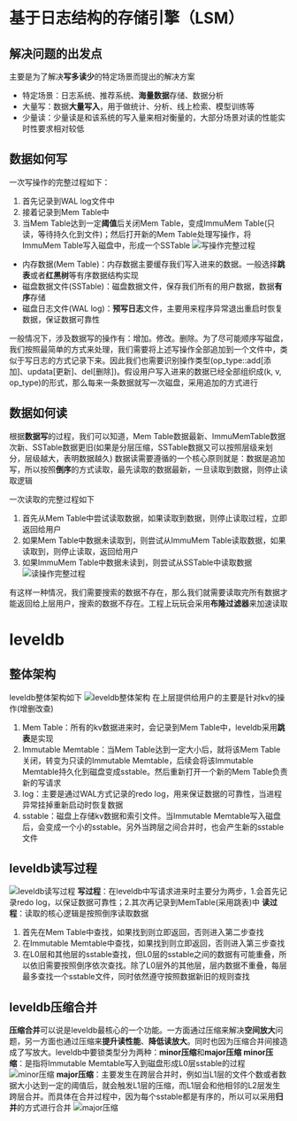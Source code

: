 # 基于日志结构的存储引擎（LSM）

## 解决问题的出发点
主要是为了解决**写多读少**的特定场景而提出的解决方案
* 特定场景：日志系统、推荐系统、**海量数据**存储、数据分析
* 大量写：数据**大量写入**，用于做统计、分析、线上检索、模型训练等
* 少量读：少量读是和该系统的写入量来相对衡量的，大部分场景对读的性能实时性要求相对较低

## 数据如何写
一次写操作的完整过程如下：
1. 首先记录到WAL log文件中
2. 接着记录到Mem Table中
3. 当Mem Table达到一定**阈值**后关闭Mem Table，变成ImmuMem Table(只读，等待持久化到文件)；然后打开新的Mem Table处理写操作，将ImmuMem Table写入磁盘中，形成一个SSTable
![写操作完整过程](./img/1.png)

* 内存数据(Mem Table)：内存数据主要缓存我们写入进来的数据。一般选择**跳表**或者**红黑树**等有序数据结构实现
* 磁盘数据文件(SSTable)：磁盘数据文件，保存我们所有的用户数据，数据**有序**存储
* 磁盘日志文件(WAL log)：**预写日志**文件，主要用来程序异常退出重启时恢复数据，保证数据可靠性

一般情况下，涉及数据写的操作有：增加。修改。删除。为了尽可能顺序写磁盘，我们按照最简单的方式来处理，我们需要将上述写操作全部追加到一个文件中，类似于写日志的方式记录下来。因此我们也需要识别操作类型(op_type::add[添加]、updata[更新]、del[删除])。假设用户写入进来的数据已经全部组织成(k, v, op_type)的形式，那么每来一条数据就写一次磁盘，采用追加的方式进行

## 数据如何读
根据**数据写**的过程，我们可以知道，Mem Table数据最新、ImmuMemTable数据次新、SSTable数据更旧(如果是分层压缩，SSTable数据又可以按照层级来划分，层级越大，表明数据越久)
数据读需要遵循的一个核心原则就是：数据是追加写，所以按照**倒序**的方式读取，最先读取的数据最新，一旦读取到数据，则停止读取逻辑

一次读取的完整过程如下
1. 首先从Mem Table中尝试读取数据，如果读取到数据，则停止读取过程，立即返回给用户
2. 如果Mem Table中数据未读取到，则尝试从ImmuMem Table读取数据，如果读取到，则停止读取，返回给用户
3. 如果ImmuMem Table中数据未读到，则尝试从SSTable中读取数据
![读操作完整过程](./img/2.png)

有这样一种情况，我们需要搜索的数据不存在，那么我们就需要读取完所有数据才能返回给上层用户，搜索的数据不存在。工程上玩玩会采用**布隆过滤器**来加速读取

# leveldb
## 整体架构
leveldb整体架构如下
![leveldb整体架构](./img/3.png)
在上层提供给用户的主要是针对kv的操作(增删改查)
1. Mem Table：所有的kv数据进来时，会记录到Mem Table中，leveldb采用**跳表**是实现
2. Immutable Memtable：当Mem Table达到一定大小后，就将该Mem Table关闭，转变为只读的Immutable Memtable，后续会将该Immutable Memtable持久化到磁盘变成sstable。然后重新打开一个新的Mem Table负责新的写请求
3. log：主要是通过WAL方式记录的redo log，用来保证数据的可靠性，当进程异常挂掉重新启动时恢复数据
4. sstable：磁盘上存储kv数据和索引文件。当Immutable Memtable写入磁盘后，会变成一个小的sstable。另外当跨层之间合并时，也会产生新的sstable文件

## leveldb读写过程
![leveldb读写过程](./img/4.png)
**写过程**：在leveldb中写请求进来时主要分为两步，1.会首先记录redo log，以保证数据可靠性；2.其次再记录到MemTable(采用跳表)中
**读过程**：读取的核心逻辑是按照倒序读取数据
1. 首先在Mem Table中查找，如果找到则立即返回，否则进入第二步查找
2. 在Immutable Memtable中查找，如果找到则立即返回，否则进入第三步查找
3. 在L0层和其他层的sstable查找，但L0层的sstable之间的数据有可能重叠，所以依旧需要按照倒序依次查找。除了L0层外的其他层，层内数据不重叠，每层最多查找一个sstable文件，同时依然遵守按照数据新旧的规则查找

## leveldb压缩合并
**压缩合并**可以说是leveldb最核心的一个功能。一方面通过压缩来解决**空间放大**问题，另一方面也通过压缩来**提升读性能**、**降低读放大**。同时也因为压缩合并间接造成了写放大。leveldb中要锁类型分为两种：**minor压缩**和**major压缩**
**minor压缩**：是指将Immutable Memtable写入到磁盘形成L0层sstable的过程
![minor压缩](./img/5.png)
**major压缩**：主要发生在跨层合并时，例如当L1层的文件个数或者数据大小达到一定的阈值后，就会触发L1层的压缩，而L1层会和他相邻的L2层发生跨层合并。而具体在合并过程中，因为每个sstable都是有序的，所以可以采用**归并**的方式进行合并
![major压缩](./img/6.png)

